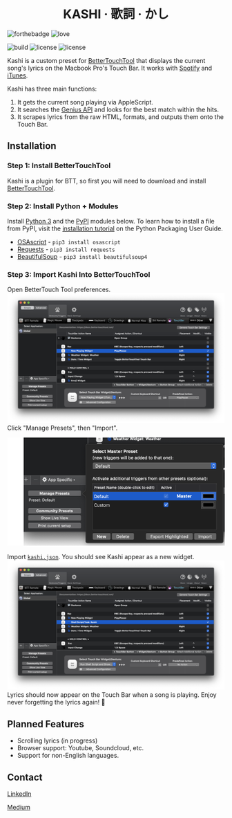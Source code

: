 
<h1 align="center">KASHI · 歌詞 · かし</h1>

![forthebadge](https://forthebadge.com/images/badges/made-with-python.svg)
![love](http://forthebadge.com/images/badges/built-with-love.svg)

![build](https://img.shields.io/badge/build-passing-brightgreen.svg?style=for-the-badge)  ![license](https://img.shields.io/badge/license-GPLv3-blue.svg?style=for-the-badge) ![license](https://img.shields.io/badge/PRs-welcome-yellow.svg?style=for-the-badge)

Kashi is a custom preset for [BetterTouchTool](https://folivora.ai/) that displays the current song's lyrics on the Macbook Pro's Touch Bar. It works with [Spotify](https://www.spotify.com/us/download/other/) and [iTunes](https://www.apple.com/itunes/download/).

Kashi has three main functions:
1. It gets the current song playing via AppleScript.
2. It searches the [Genius API](https://docs.genius.com/) and looks for the best match within the hits.
3. It scrapes lyrics from the raw HTML, formats, and outputs them onto the Touch Bar.

## Installation

### Step 1: Install BetterTouchTool

Kashi is a plugin for BTT, so first you will need to download and install [BetterTouchTool](https://folivora.ai/).

### Step 2: Install Python + Modules

Install [Python 3](https://www.python.org/downloads/release/python-371/) and the [PyPI](https://pypi.org/) modules below.
To learn how to install a file from PyPI, visit the [installation tutorial](https://packaging.python.org/tutorials/installing-packages/#installing-from-pypi) on the Python Packaging User Guide.

  - [OSAscript](https://pypi.org/project/osascript/) - `pip3 install osascript`
  - [Requests](https://pypi.org/project/requests/) - `pip3 install requests`
  - [BeautifulSoup](https://pypi.org/project/beautifulsoup4/) - `pip3 install beautifulsoup4`

### Step 3: Import Kashi Into BetterTouchTool

Open BetterTouch Tool preferences.
![pref](/screens/pref.png)
Click "Manage Presets", then "Import".

![import](/screens/import_50p.png)
 
Import [`kashi.json`](/kashi.json). You should see Kashi appear as a new widget.
![kashi](/screens/kashi.png)
Lyrics should now appear on the Touch Bar when a song is playing. Enjoy never forgetting the lyrics again! 🎉

## Planned Features
  - Scrolling lyrics (in progress)
  - Browser support: Youtube, Soundcloud, etc.
  - Support for non-English languages.

## Contact

[LinkedIn](https://www.linkedin.com/in/hojim)

[Medium](https://www.medium.com/_jim)
